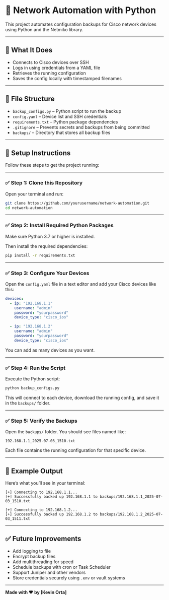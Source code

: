 # 🔧 Network Automation with Python

This project automates configuration backups for Cisco network devices using Python and the Netmiko library.

---

## 🚀 What It Does

- Connects to Cisco devices over SSH
- Logs in using credentials from a YAML file
- Retrieves the running configuration
- Saves the config locally with timestamped filenames

---

## 📂 File Structure

- `backup_configs.py` – Python script to run the backup
- `config.yaml` – Device list and SSH credentials
- `requirements.txt` – Python package dependencies
- `.gitignore` – Prevents secrets and backups from being committed
- `backups/` – Directory that stores all backup files

---

## 🔧 Setup Instructions

Follow these steps to get the project running:

---

### ✅ Step 1: Clone this Repository

Open your terminal and run:

```bash
git clone https://github.com/yourusername/network-automation.git
cd network-automation
```

---

### ✅ Step 2: Install Required Python Packages

Make sure Python 3.7 or higher is installed.

Then install the required dependencies:

```bash
pip install -r requirements.txt
```

---

### ✅ Step 3: Configure Your Devices

Open the `config.yaml` file in a text editor and add your Cisco devices like this:

```yaml
devices:
  - ip: "192.168.1.1"
    username: "admin"
    password: "yourpassword"
    device_type: "cisco_ios"

  - ip: "192.168.1.2"
    username: "admin"
    password: "yourpassword"
    device_type: "cisco_ios"
```

You can add as many devices as you want.

---

### ✅ Step 4: Run the Script

Execute the Python script:

```bash
python backup_configs.py
```

This will connect to each device, download the running config, and save it in the `backups/` folder.

---

### ✅ Step 5: Verify the Backups

Open the `backups/` folder. You should see files named like:

```
192.168.1.1_2025-07-03_1510.txt
```

Each file contains the running configuration for that specific device.

---

## 📸 Example Output

Here’s what you’ll see in your terminal:

```text
[+] Connecting to 192.168.1.1...
[+] Successfully backed up 192.168.1.1 to backups/192.168.1.1_2025-07-03_1510.txt

[+] Connecting to 192.168.1.2...
[+] Successfully backed up 192.168.1.2 to backups/192.168.1.2_2025-07-03_1511.txt
```

---

## ✅ Future Improvements

- Add logging to file
- Encrypt backup files
- Add multithreading for speed
- Schedule backups with cron or Task Scheduler
- Support Juniper and other vendors
- Store credentials securely using `.env` or vault systems

---

**Made with ❤️ by [Kevin Orta]**


